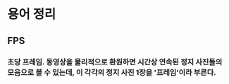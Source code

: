# 용어 정리
## FPS
### 초당 프레임. 동영상을 물리적으로 환원하면 시간상 연속된 정지 사진들의 모음으로 볼 수 있는데, 이 각각의 정지 사진 1장을 '프레임'이라 부른다.
